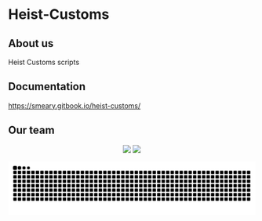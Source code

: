 # Heist-Customs


## About us
Heist Customs scripts

## Documentation
https://smeary.gitbook.io/heist-customs/

## Our team
<div align="center">
        <a href="https://ko-fi.com/thelindat"><img width="45%" src="https://github-readme-stats.vercel.app/api?username=Smeary89&layout=compact&theme=react&hide_border=true&show_icons=true"/></a>
        <a href="https://ko-fi.com/lukewastaken"><img width="45%" src="https://github-readme-stats.vercel.app/api?username=GurumiHiest&layout=compact&theme=react&hide_border=true&show_icons=true"/></a>
</div>

<p align="center">
<img src="https://github.com/VishwaGauravIn/VishwaGauravIn/blob/output/github-contribution-grid-snake.svg">
</p>
